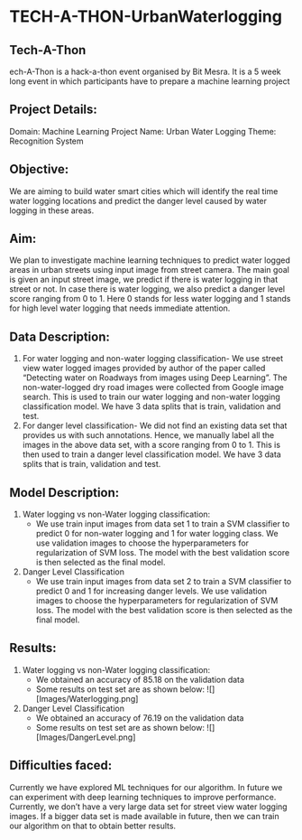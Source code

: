 # TECH-A-THON-UrbanWaterlogging

## Tech-A-Thon
ech-A-Thon is a hack-a-thon event organised by Bit Mesra. It is a 5 week long event in which participants have to prepare a machine learning project

## Project Details:
Domain: Machine Learning
Project Name: Urban Water Logging
Theme: Recognition System

## Objective: 
We are aiming to build water smart cities which will identify the real time water logging locations and predict the danger level caused by water logging in these areas.

## Aim:
We plan to investigate machine learning techniques to predict water logged areas in urban streets using input image from street camera. The main goal is given an input street image, we predict if there is water logging in that street or not. In case there is water logging, we also predict a danger level score ranging from 0 to 1. Here 0 stands for less water logging and 1 stands for high level water logging that needs immediate attention.

## Data Description:
1)	For water logging and non-water logging classification-
We use street view water logged images provided by author of the paper called “Detecting water on Roadways from images using Deep Learning”. The non-water-logged dry road images were collected from Google image search. This is used to train our water logging and non-water logging classification model. We have 3 data splits that is train, validation and test.
2)	For danger level classification-
We did not find an existing data set that provides us with such annotations. Hence, we manually label all the images in the above data set, with a score ranging from 0 to 1. This is then used to train a danger level classification model. We have 3 data splits that is train, validation and test.

## Model Description:
1)	Water logging vs non-Water logging classification:
    * We use train input images from data set 1 to train a SVM classifier to predict 0 for non-water logging and 1 for water logging class. We use validation images to choose the hyperparameters for regularization of SVM loss. The model with the best validation score is then selected as the final model.
2) Danger Level Classification
   * We use train input images from data set 2 to train a SVM classifier to predict 0 and 1 for increasing danger levels. We use validation images to choose the hyperparameters for regularization of SVM loss. The model with the best validation score is then selected as the final model.

## Results:
1) Water logging vs non-Water logging classification:
   * We obtained an accuracy of 85.18 on the validation data
   * Some results on test set are as shown below:
   ![][Images/Waterlogging.png]
2) Danger Level Classification
   * We obtained an accuracy of 76.19 on the validation data
   * Some results on test set are as shown below:
   ![][Images/DangerLevel.png]

## Difficulties faced:
Currently we have explored ML techniques for our algorithm. In future we can experiment with deep learning techniques to improve performance. Currently, we don’t have a very large data set for street view water logging images. If a bigger data set is made available in future, then we can train our algorithm on that to obtain better results.
             


